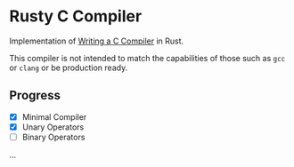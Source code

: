 # Rusty C Compiler

Implementation of [Writing a C Compiler](`https://www.oreilly.com/library/view/writing-a-c/9781098182229/`) in Rust.

This compiler is not intended to match the capabilities of those such as `gcc` or `clang` or be production ready.

## Progress

- [x] Minimal Compiler
- [x] Unary Operators
- [ ] Binary Operators

...
